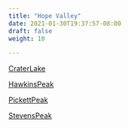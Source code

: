 ```yaml
---
title: "Hope Valley"
date: 2021-01-30T19:37:57-08:00
draft: false
weight: 10

---
```


<a target="_blank" href="/xmeyers/maps/CraterLake.pdf">CraterLake</a> 

<a target="_blank" href="/xmeyers/maps/HawkinsPeak.pdf">HawkinsPeak</a> 

<a target="_blank" href="/xmeyers/maps/PickettPeak.pdf">PickettPeak</a> 

<a target="_blank" href="/xmeyers/maps/StevensPeak.pdf">StevensPeak</a> 

